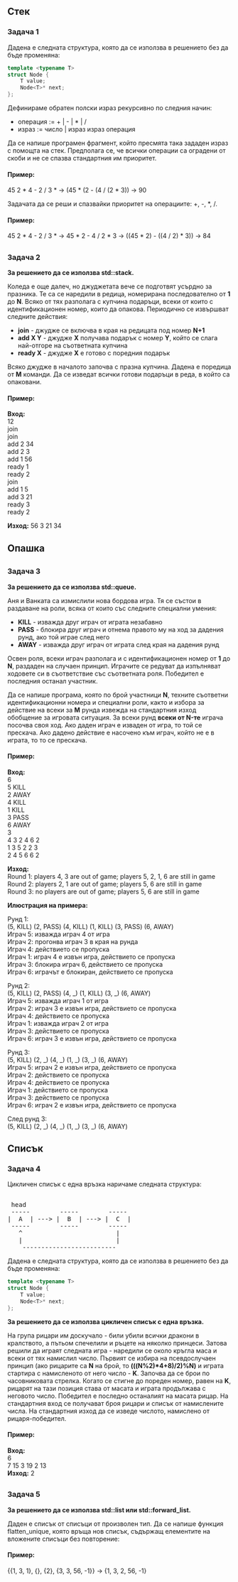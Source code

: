 ## Стек

### Задача 1

Дадена е следната структура, която да се използва в решението без да бъде променяна:
```c++
template <typename T>
struct Node {
    T value;
    Node<T>* next;
};
```

Дефинираме обратен полски израз рекурсивно по следния начин:
- операция := + | - | * | /
- израз := число | израз израз операция

Да се напише програмен фрагмент, който пресмята така зададен израз с помощта на стек. Предполага се, че всички операции са оградени от скоби и не се спазва стандартния им приоритет. 

#### Пример:
45 2 * 4 - 2 / 3 * -> (45 * (2 - (4 / (2 * 3)) -> 90

Задачата да се реши и спазвайки приоритет на операциите: +, -, *, /.

#### Пример:
45 2 * 4 - 2 / 3 * -> 45 * 2 - 4 / 2 * 3 -> ((45 * 2) - ((4 / 2) * 3)) -> 84

##
### Задача 2

**За решението да се използва std::stack.**

Коледа е още далеч, но джуджетата вече се подготвят усърдно за празника. Те са се наредили в редица, номерирана последователно от **1** до **N**. Всяко от тях разполага с купчина подаръци, всеки от които с идентификационен номер, които да опакова. Периодично се извършват следните действия: 
- **join** - джудже се включва в края на редицата под номер **N+1**
- **add X Y** - джудже **X** получава подарък с номер **Y**, който се слага най-отгоре на съответната купчина
- **ready X** - джудже **X** е готово с поредния подарък

Всяко джудже в началото започва с празна купчина. Дадена е поредица от **M** команди. Да се изведат всички готови подаръци в реда, в който са опаковани.

#### Пример: 
**Вход:** \
12 \
join \
join \
add 2 34 \
add 2 3 \
add 1 56 \
ready 1 \
ready 2 \
join \
add 1 5 \
add 3 21 \
ready 3 \
ready 2 

**Изход:** 
56 3 21 34


##
## Опашка

##
### Задача 3

**За решението да се използва std::queue.**

Аня и Ванката са измислили нова бордова игра. Тя се състои в раздаване на роли, всяка от които със следните специални умения:
- **KILL** - изважда друг играч от играта незабавно
- **PASS** - блокира друг играч и отнема правото му на ход за дадения рунд, ако той играе след него
- **AWAY** - изважда друг играч от играта след края на дадения рунд

Освен роля, всеки играч разполага и с идентификационен номер от **1** до **N**, раздаден на случаен принцип. Играчите се редуват да изпълняват ходовете си в съответствие със съответната роля. Победител е последния останал участник.

Да се напише програма, която по брой участници **N**, техните съответни идентификационни номера и специални роли, както и избора за действие на всеки за **M** рунда извежда на стандартния изход обобщение за игровата ситуация. За всеки рунд **всеки от N-те** играча посочва своя ход. Ако даден играч е изваден от игра, то той се прескача. Ако дадено действие е насочено към играч, който не е в играта, то то се прескача.

#### Пример: 
**Вход:** \
6 \
5 KILL \
2 AWAY \
4 KILL \
1 KILL \
3 PASS \
6 AWAY \
3 \
4 3 2 4 6 2 \
1 3 5 2 2 3 \
2 4 5 6 6 2

**Изход:** \
Round 1: players 4, 3 are out of game; players 5, 2, 1, 6 are still in game \
Round 2: players 2, 1 are out of game; players 5, 6 are still in game \
Round 3: no players are out of game; players 5, 6 are still in game 

**Илюстрация на примера:** 

Рунд 1: \
(5, KILL) (2, PASS) (4, KILL) (1, KILL) (3, PASS) (6, AWAY) \
Играч 5: изважда играч 4 от игра \
Играч 2: прогонва играч 3 в края на рунда \
Играч 4: действието се пропуска \
Играч 1: играч 4 е извън игра, действието се пропуска \
Играч 3: блокира играч 6, действието се пропуска \
Играч 6: играчът е блокиран, действието се пропуска 

Рунд 2: \
(5, KILL) (2, PASS) (4, _) (1, KILL) (3, _) (6, AWAY) \
Играч 5: изважда играч 1 от игра \
Играч 2: играч 3 е извън игра, действието се пропуска \
Играч 4: действието се пропуска \
Играч 1: изважда играч 2 от игра \
Играч 3: действието се пропуска \
Играч 6: играч 3 е извън игра, действието се пропуска

Рунд 3: \
(5, KILL) (2, _) (4, _) (1, _) (3, _) (6, AWAY) \
Играч 5: играч 2 е извън игра, действието се пропуска \
Играч 2: действието се пропуска \
Играч 4: действието се пропуска \
Играч 1: действието се пропуска \
Играч 3: действието се пропуска \
Играч 6: играч 2 е извън игра, действието се пропуска

След рунд 3: \
(5, KILL) (2, _) (4, _) (1, _) (3, _) (6, AWAY)

##
## Списък

### Задача 4

Цикличен списък с една връзка наричаме следната структура:
<pre> 
 head
 -----        -----        -----
|  A  | ---> |  B  | ---> |  C  |
 -----        -----        -----  
   ^                         |
   |                         |
    ------------------------- 
</pre>

Дадена е следната структура, която да се използва в решението без да бъде променяна:
```c++
template <typename T>
struct Node {
    T value;
    Node<T>* next;
};
```
**За решението да се използва цикличен списък с една връзка.** 

На група рицари им доскучало - били убили всички дракони в кралството, а пътьом спечелили и ръцете на няколко принцеси. Затова решили да играят следната игра - наредили се около кръгла маса и всеки от тях намислил число. Първият се избира на псевдослучаен принцип (ако рицарите са **N** на брой, то **(((N%2)\*4+8)/2)%N)** и играта стартира с намисленото от него число - **K**. Започва да се брои по часовниковата стрелка. Когато се стигне до пореден номер, равен на **K**, рицарят на тази позиция става от масата и играта продължава с неговото число. Победител е последно останалият на масата рицар. На стандартния вход се получават броя рицари и списък от намислените числа. На стандартния изход да се изведе числото, намислено от рицаря-победител.

#### Пример: 
**Вход:** \
6 \
7 15 3 19 2 13 \
**Изход:** 2


##
### Задача 5

**За решението да се използва std::list или std::forward_list.**

Даден е списък от списъци от произволен тип. Да се напише функция flatten_unique, която връща нов списък, съдържащ елементите на вложените списъци без повторение:

#### Пример: 
{{1, 3, 1}, {}, {2}, {3, 3, 56, -1}} -> {1, 3, 2, 56, -1}


